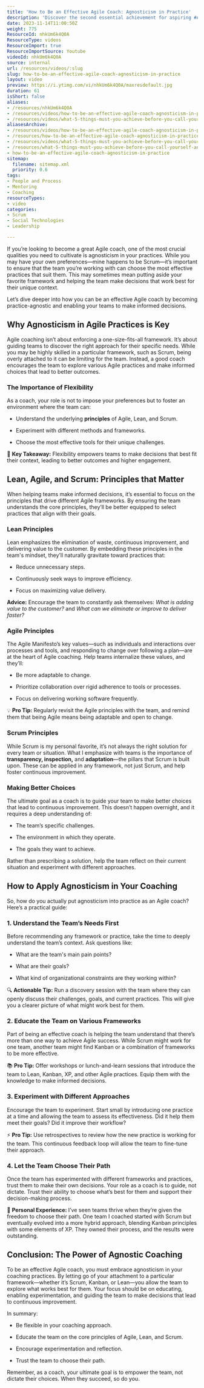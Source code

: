 ```yaml
---
title: 'How to Be an Effective Agile Coach: Agnosticism in Practice'
description: 'Discover the second essential achievement for aspiring #AgileCoaches with Martin Hinshelwood. Elevate your skills and empower teams to thrive!'
date: 2023-11-14T11:00:50Z
weight: 775
ResourceId: nhkUm6k4Q0A
ResourceType: videos
ResourceImport: true
ResourceImportSource: Youtube
videoId: nhkUm6k4Q0A
source: internal
url: /resources/videos/:slug
slug: how-to-be-an-effective-agile-coach-agnosticism-in-practice
layout: video
preview: https://i.ytimg.com/vi/nhkUm6k4Q0A/maxresdefault.jpg
duration: 61
isShort: false
aliases:
- /resources/nhkUm6k4Q0A
- /resources/videos/how-to-be-an-effective-agile-coach-agnosticism-in-practice
- /resources/videos/what-5-things-must-you-achieve-before-you-call-yourself-an-agilecoach-part-2
aliasesArchive:
- /resources/videos/how-to-be-an-effective-agile-coach-agnosticism-in-practice
- /resources/how-to-be-an-effective-agile-coach-agnosticism-in-practice
- /resources/videos/what-5-things-must-you-achieve-before-you-call-yourself-an-agilecoach-part-2
- /resources/what-5-things-must-you-achieve-before-you-call-yourself-an-agilecoach-part-2
- how-to-be-an-effective-agile-coach-agnosticism-in-practice
sitemap:
  filename: sitemap.xml
  priority: 0.6
tags:
- People and Process
- Mentoring
- Coaching
resourceTypes:
- video
categories:
- Scrum
- Social Technologies
- Leadership

---
```

If you’re looking to become a great Agile coach, one of the most crucial qualities you need to cultivate is agnosticism in your practices. While you may have your own preferences—mine happens to be Scrum—it’s important to ensure that the team you’re working with can choose the most effective practices that suit them. This may sometimes mean putting aside your favorite framework and helping the team make decisions that work best for their unique context.

Let’s dive deeper into how you can be an effective Agile coach by becoming practice-agnostic and enabling your teams to make informed decisions.

## **Why Agnosticism in Agile Practices is Key**

Agile coaching isn’t about enforcing a one-size-fits-all framework. It’s about guiding teams to discover the right approach for their specific needs. While you may be highly skilled in a particular framework, such as Scrum, being overly attached to it can be limiting for the team. Instead, a good coach encourages the team to explore various Agile practices and make informed choices that lead to better outcomes.

### **The Importance of Flexibility**

As a coach, your role is not to impose your preferences but to foster an environment where the team can:

- Understand the underlying **principles** of Agile, Lean, and Scrum.

- Experiment with different methods and frameworks.

- Choose the most effective tools for their unique challenges.

🚀 **Key Takeaway:** Flexibility empowers teams to make decisions that best fit their context, leading to better outcomes and higher engagement.

## **Lean, Agile, and Scrum: Principles that Matter**

When helping teams make informed decisions, it’s essential to focus on the principles that drive different Agile frameworks. By ensuring the team understands the core principles, they’ll be better equipped to select practices that align with their goals.

### **Lean Principles**

Lean emphasizes the elimination of waste, continuous improvement, and delivering value to the customer. By embedding these principles in the team's mindset, they’ll naturally gravitate toward practices that:

- Reduce unnecessary steps.

- Continuously seek ways to improve efficiency.

- Focus on maximizing value delivery.

**Advice:** Encourage the team to constantly ask themselves: _What is adding value to the customer?_ and _What can we eliminate or improve to deliver faster?_

### **Agile Principles**

The Agile Manifesto’s key values—such as individuals and interactions over processes and tools, and responding to change over following a plan—are at the heart of Agile coaching. Help teams internalize these values, and they’ll:

- Be more adaptable to change.

- Prioritize collaboration over rigid adherence to tools or processes.

- Focus on delivering working software frequently.

💡 **Pro Tip:** Regularly revisit the Agile principles with the team, and remind them that being Agile means being adaptable and open to change.

### **Scrum Principles**

While Scrum is my personal favorite, it’s not always the right solution for every team or situation. What I emphasize with teams is the importance of **transparency, inspection,** and **adaptation**—the pillars that Scrum is built upon. These can be applied in any framework, not just Scrum, and help foster continuous improvement.

### **Making Better Choices**

The ultimate goal as a coach is to guide your team to make better choices that lead to continuous improvement. This doesn’t happen overnight, and it requires a deep understanding of:

- The team’s specific challenges.

- The environment in which they operate.

- The goals they want to achieve.

Rather than prescribing a solution, help the team reflect on their current situation and experiment with different approaches.

## **How to Apply Agnosticism in Your Coaching**

So, how do you actually put agnosticism into practice as an Agile coach? Here’s a practical guide:

### **1\. Understand the Team’s Needs First**

Before recommending any framework or practice, take the time to deeply understand the team’s context. Ask questions like:

- What are the team's main pain points?

- What are their goals?

- What kind of organizational constraints are they working within?

🔍 **Actionable Tip:** Run a discovery session with the team where they can openly discuss their challenges, goals, and current practices. This will give you a clearer picture of what might work best for them.

### **2\. Educate the Team on Various Frameworks**

Part of being an effective coach is helping the team understand that there’s more than one way to achieve Agile success. While Scrum might work for one team, another team might find Kanban or a combination of frameworks to be more effective.

📚 **Pro Tip:** Offer workshops or lunch-and-learn sessions that introduce the team to Lean, Kanban, XP, and other Agile practices. Equip them with the knowledge to make informed decisions.

### **3\. Experiment with Different Approaches**

Encourage the team to experiment. Start small by introducing one practice at a time and allowing the team to assess its effectiveness. Did it help them meet their goals? Did it improve their workflow?

⚡ **Pro Tip:** Use retrospectives to review how the new practice is working for the team. This continuous feedback loop will allow the team to fine-tune their approach.

### **4\. Let the Team Choose Their Path**

Once the team has experimented with different frameworks and practices, trust them to make their own decisions. Your role as a coach is to guide, not dictate. Trust their ability to choose what’s best for them and support their decision-making process.

🌱 **Personal Experience:** I’ve seen teams thrive when they’re given the freedom to choose their path. One team I coached started with Scrum but eventually evolved into a more hybrid approach, blending Kanban principles with some elements of XP. They owned their process, and the results were outstanding.

## **Conclusion: The Power of Agnostic Coaching**

To be an effective Agile coach, you must embrace agnosticism in your coaching practices. By letting go of your attachment to a particular framework—whether it’s Scrum, Kanban, or Lean—you allow the team to explore what works best for them. Your focus should be on educating, enabling experimentation, and guiding the team to make decisions that lead to continuous improvement.

In summary:

- Be flexible in your coaching approach.

- Educate the team on the core principles of Agile, Lean, and Scrum.

- Encourage experimentation and reflection.

- Trust the team to choose their path.

Remember, as a coach, your ultimate goal is to empower the team, not dictate their choices. When they succeed, so do you.
